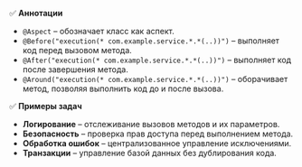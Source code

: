 ✅ **Аннотации**

- `@Aspect` – обозначает класс как аспект.
- `@Before("execution(* com.example.service.*.*(..))")` – выполняет код перед вызовом метода.
- `@After("execution(* com.example.service.*.*(..))")` – выполняет код после завершения метода.
- `@Around("execution(* com.example.service.*.*(..))")` – оборачивает метод, позволяя выполнить код до и после вызова.

✅ **Примеры задач**

- **Логирование** – отслеживание вызовов методов и их параметров.
- **Безопасность** – проверка прав доступа перед выполнением метода.
- **Обработка ошибок** – централизованное управление исключениями.
- **Транзакции** – управление базой данных без дублирования кода.